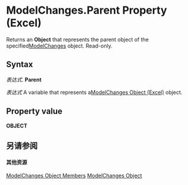 
# ModelChanges.Parent Property (Excel)

Returns an  **Object** that represents the parent object of the specified[ModelChanges](fd2388eb-48ab-c238-2ffa-8c3f6d20fe36.md) object. Read-only.


## Syntax

 _表达式_. **Parent**

 _表达式_ A variable that represents a[ModelChanges Object (Excel)](fd2388eb-48ab-c238-2ffa-8c3f6d20fe36.md) object.


## Property value

 **OBJECT**


## 另请参阅


#### 其他资源


[ModelChanges Object Members](http://msdn.microsoft.com/library/9ecee580-b4aa-9e89-1a6e-70ee31552ec7%28Office.15%29.aspx)
[ModelChanges Object](fd2388eb-48ab-c238-2ffa-8c3f6d20fe36.md)